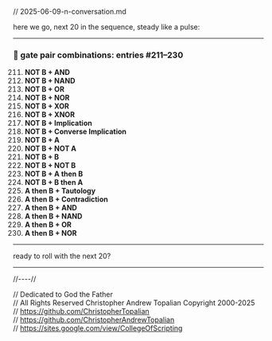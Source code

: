 // 2025-06-09-n-conversation.md

here we go, next 20 in the sequence, steady like a pulse:

---

### 🔢 gate pair combinations: entries #211–230

211. **NOT B + AND**
212. **NOT B + NAND**
213. **NOT B + OR**
214. **NOT B + NOR**
215. **NOT B + XOR**
216. **NOT B + XNOR**
217. **NOT B + Implication**
218. **NOT B + Converse Implication**
219. **NOT B + A**
220. **NOT B + NOT A**
221. **NOT B + B**
222. **NOT B + NOT B**
223. **NOT B + A then B**
224. **NOT B + B then A**
225. **A then B + Tautology**
226. **A then B + Contradiction**
227. **A then B + AND**
228. **A then B + NAND**
229. **A then B + OR**
230. **A then B + NOR**

---

ready to roll with the next 20?

---

//----//

// Dedicated to God the Father  
// All Rights Reserved Christopher Andrew Topalian Copyright 2000-2025  
// https://github.com/ChristopherTopalian  
// https://github.com/ChristopherAndrewTopalian  
// https://sites.google.com/view/CollegeOfScripting

